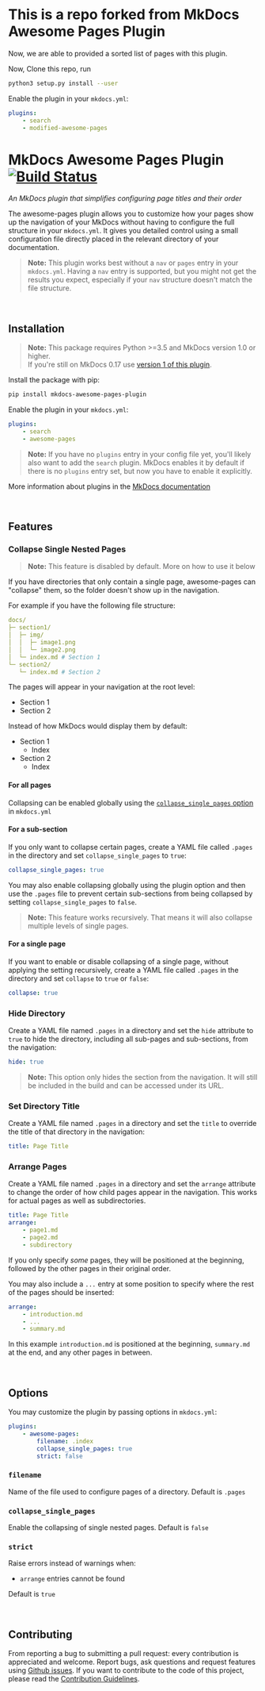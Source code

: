 # This is a repo forked from MkDocs Awesome Pages Plugin

Now, we are able to provided a sorted list of pages with this plugin.

Now, Clone this repo, run

```bash
python3 setup.py install --user
```

Enable the plugin in your `mkdocs.yml`:

```yaml
plugins:
    - search
    - modified-awesome-pages
```

# MkDocs Awesome Pages Plugin [![Build Status][travis-status]][travis-link]

*An MkDocs plugin that simplifies configuring page titles and their order*

The awesome-pages plugin allows you to customize how your pages show up the navigation of your MkDocs without having to configure the full structure in your `mkdocs.yml`. It gives you detailed control using a small configuration file directly placed in the relevant directory of your documentation.

> **Note:** This plugin works best without a `nav` or `pages` entry in your `mkdocs.yml`. Having a `nav` entry is supported, but you might not get the results you expect, especially if your `nav` structure doesn't match the file structure.

<br/>

## Installation

> **Note:** This package requires Python >=3.5 and MkDocs version 1.0 or higher.  
> If you're still on MkDocs 0.17 use [version 1 of this plugin][github-v1].

Install the package with pip:

```bash
pip install mkdocs-awesome-pages-plugin
```

Enable the plugin in your `mkdocs.yml`:

```yaml
plugins:
    - search
    - awesome-pages
```

> **Note:** If you have no `plugins` entry in your config file yet, you'll likely also want to add the `search` plugin. MkDocs enables it by default if there is no `plugins` entry set, but now you have to enable it explicitly.

More information about plugins in the [MkDocs documentation][mkdocs-plugins]

<br/>

## Features

### Collapse Single Nested Pages

> **Note:** This feature is disabled by default. More on how to use it below

If you have directories that only contain a single page, awesome-pages can "collapse" them, so the folder doesn't show up in the navigation.

For example if you have the following file structure:

```yaml
docs/
├─ section1/
│  ├─ img/
│  │  ├─ image1.png
│  │  └─ image2.png
│  └─ index.md # Section 1
└─ section2/
   └─ index.md # Section 2
```

The pages will appear in your navigation at the root level:

- Section 1
- Section 2

Instead of how MkDocs would display them by default:

- Section 1
  - Index
- Section 2
  - Index

#### For all pages

Collapsing can be enabled globally using the [`collapse_single_pages` option](#collapse_single_pages) in `mkdocs.yml`

#### For a sub-section

If you only want to collapse certain pages, create a YAML file called `.pages` in the directory and set `collapse_single_pages` to `true`:

```yaml
collapse_single_pages: true
```

You may also enable collapsing globally using the plugin option and then use the `.pages` file to prevent certain sub-sections from being collapsed by setting `collapse_single_pages` to `false`.

> **Note:** This feature works recursively. That means it will also collapse multiple levels of single pages.

#### For a single page

If you want to enable or disable collapsing of a single page, without applying the setting recursively, create a YAML file called `.pages` in the directory and set `collapse` to `true` or `false`:

```yaml
collapse: true
```

### Hide Directory

Create a YAML file named `.pages` in a directory and set the `hide` attribute to `true` to hide the directory, including all sub-pages and sub-sections, from the navigation:

```yaml
hide: true
```

> **Note:** This option only hides the section from the navigation. It will still be included in the build and can be accessed under its URL.

### Set Directory Title

Create a YAML file named `.pages` in a directory and set the `title` to override the title of that directory in the navigation:

```yaml
title: Page Title
```

### Arrange Pages

Create a YAML file named `.pages` in a directory and set the `arrange` attribute to change the order of how child pages appear in the navigation. This works for actual pages as well as subdirectories.

```yaml
title: Page Title
arrange:
    - page1.md
    - page2.md
    - subdirectory
```

If you only specify *some* pages, they will be positioned at the beginning, followed by the other pages in their original order.

You may also include a `...` entry at some position to specify where the rest of the pages should be inserted:

```yaml
arrange:
    - introduction.md
    - ...
    - summary.md
```

In this example `introduction.md` is positioned at the beginning, `summary.md` at the end, and any other pages in between.

<br/>

## Options

You may customize the plugin by passing options in `mkdocs.yml`:

```yaml
plugins:
    - awesome-pages:
        filename: .index
        collapse_single_pages: true
        strict: false
```

### `filename`

Name of the file used to configure pages of a directory. Default is `.pages`

### `collapse_single_pages`

Enable the collapsing of single nested pages. Default is `false`

### `strict`

Raise errors instead of warnings when:

- `arrange` entries cannot be found

Default is `true`

<br/>

## Contributing

From reporting a bug to submitting a pull request: every contribution is appreciated and welcome.
Report bugs, ask questions and request features using [Github issues][github-issues].
If you want to contribute to the code of this project, please read the [Contribution Guidelines][contributing].

[travis-status]: https://travis-ci.org/lukasgeiter/mkdocs-awesome-pages-plugin.svg?branch=master
[travis-link]: https://travis-ci.org/lukasgeiter/mkdocs-awesome-pages-plugin
[mkdocs-plugins]: http://www.mkdocs.org/user-guide/plugins/
[github-v1]: https://github.com/lukasgeiter/mkdocs-awesome-pages-plugin/tree/v1
[github-issues]: https://github.com/lukasgeiter/mkdocs-awesome-pages-plugin/issues
[contributing]: CONTRIBUTING.md
